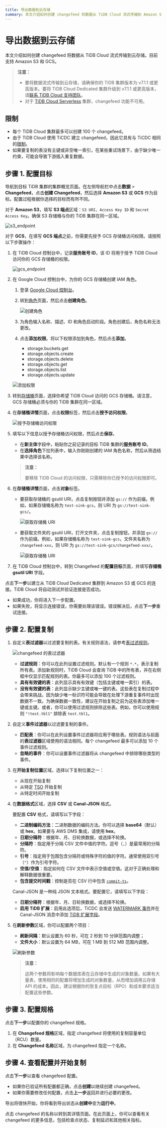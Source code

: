 ```yaml
---
title: 导出数据到云存储
summary: 本文介绍如何创建 changefeed 将数据从 TiDB Cloud 流式传输到 Amazon S3 或 GCS。包括限制、目标配置步骤、复制和规格配置，以及启动复制过程。
---
```


# 导出数据到云存储

本文介绍如何创建 changefeed 将数据从 TiDB Cloud 流式传输到云存储。目前支持 Amazon S3 和 GCS。

> **注意：**
>
> - 要将数据流式传输到云存储，请确保你的 TiDB 集群版本为 v7.1.1 或更高版本。要将 TiDB Cloud Dedicated 集群升级到 v7.1.1 或更高版本，请[联系 TiDB Cloud 支持团队](/tidb-cloud/tidb-cloud-support.md)。
> - 对于 [TiDB Cloud Serverless](/tidb-cloud/select-cluster-tier.md#tidb-cloud-serverless) 集群，changefeed 功能不可用。

## 限制

- 每个 TiDB Cloud 集群最多可以创建 100 个 changefeed。
- 由于 TiDB Cloud 使用 TiCDC 建立 changefeed，因此它具有与 TiCDC 相同的[限制](https://docs.pingcap.com/tidb/stable/ticdc-overview#unsupported-scenarios)。
- 如果要复制的表没有主键或非空唯一索引，在某些重试场景下，由于缺少唯一约束，可能会导致下游插入重复数据。

## 步骤 1. 配置目标

导航到目标 TiDB 集群的集群概览页面。在左侧导航栏中点击**数据** > **Changefeed**，点击**创建 Changefeed**，然后选择 **Amazon S3** 或 **GCS** 作为目标。配置过程根据你选择的目标而有所不同。

<SimpleTab>
<div label="Amazon S3">

对于 **Amazon S3**，填写 **S3 端点**区域：`S3 URI`、`Access Key ID` 和 `Secret Access Key`。确保 S3 存储桶与你的 TiDB 集群在同一区域。

![s3_endpoint](/media/tidb-cloud/changefeed/sink-to-cloud-storage-s3-endpoint.jpg)

</div>
<div label="GCS">

对于 **GCS**，在填写 **GCS 端点**之前，你需要先授予 GCS 存储桶访问权限。请按照以下步骤操作：

1. 在 TiDB Cloud 控制台中，记录**服务账号 ID**，该 ID 将用于授予 TiDB Cloud 访问你的 GCS 存储桶的权限。

    ![gcs_endpoint](/media/tidb-cloud/changefeed/sink-to-cloud-storage-gcs-endpoint.png)

2. 在 Google Cloud 控制台中，为你的 GCS 存储桶创建 IAM 角色。

    1. 登录 [Google Cloud 控制台](https://console.cloud.google.com/)。
    2. 转到[角色](https://console.cloud.google.com/iam-admin/roles)页面，然后点击**创建角色**。

        ![创建角色](/media/tidb-cloud/changefeed/sink-to-cloud-storage-gcs-create-role.png)

    3. 为角色输入名称、描述、ID 和角色启动阶段。角色创建后，角色名称无法更改。
    4. 点击**添加权限**。将以下权限添加到角色，然后点击**添加**。

        - storage.buckets.get
        - storage.objects.create
        - storage.objects.delete
        - storage.objects.get
        - storage.objects.list
        - storage.objects.update

    ![添加权限](/media/tidb-cloud/changefeed/sink-to-cloud-storage-gcs-assign-permission.png)

3. 转到[存储桶](https://console.cloud.google.com/storage/browser)页面，选择你希望 TiDB Cloud 访问的 GCS 存储桶。请注意，GCS 存储桶必须与你的 TiDB 集群在同一区域。

4. 在**存储桶详情**页面，点击**权限**标签，然后点击**授予访问权限**。

    ![授予存储桶访问权限](/media/tidb-cloud/changefeed/sink-to-cloud-storage-gcs-grant-access-1.png)

5. 填写以下信息以授予存储桶访问权限，然后点击**保存**。

    - 在**新主体**字段中，粘贴你之前记录的目标 TiDB 集群的**服务账号 ID**。
    - 在**选择角色**下拉列表中，输入你刚刚创建的 IAM 角色名称，然后从筛选结果中选择该名称。

    > **注意：**
    >
    > 要移除 TiDB Cloud 的访问权限，只需移除你已授予的访问权限即可。

6. 在**存储桶详情**页面，点击**对象**标签。

    - 要获取存储桶的 gsutil URI，点击复制按钮并添加 `gs://` 作为前缀。例如，如果存储桶名称为 `test-sink-gcs`，则 URI 为 `gs://test-sink-gcs/`。

        ![获取存储桶 URI](/media/tidb-cloud/changefeed/sink-to-cloud-storage-gcs-uri01.png)

    - 要获取文件夹的 gsutil URI，打开文件夹，点击复制按钮，并添加 `gs://` 作为前缀。例如，如果存储桶名称为 `test-sink-gcs`，文件夹名称为 `changefeed-xxx`，则 URI 为 `gs://test-sink-gcs/changefeed-xxx/`。

        ![获取存储桶 URI](/media/tidb-cloud/changefeed/sink-to-cloud-storage-gcs-uri02.png)

7. 在 TiDB Cloud 控制台中，转到 Changefeed 的**配置目标**页面，并填写**存储桶 gsutil URI** 字段。

</div>
</SimpleTab>

点击**下一步**以建立从 TiDB Cloud Dedicated 集群到 Amazon S3 或 GCS 的连接。TiDB Cloud 将自动测试并验证连接是否成功。

- 如果成功，你将进入下一步配置。
- 如果失败，将显示连接错误，你需要处理该错误。错误解决后，点击**下一步**重试连接。

## 步骤 2. 配置复制

1. 自定义**表过滤器**以过滤要复制的表。有关规则语法，请参考[表过滤规则](https://docs.pingcap.com/tidb/stable/ticdc-filter#changefeed-log-filters)。

    ![changefeed 的表过滤器](/media/tidb-cloud/changefeed/sink-to-s3-02-table-filter.jpg)

    - **过滤规则**：你可以在此列设置过滤规则。默认有一个规则 `*.*`，表示复制所有表。添加新规则时，TiDB Cloud 会查询 TiDB 中的所有表，并在右侧框中仅显示匹配规则的表。你最多可以添加 100 个过滤规则。
    - **具有有效键的表**：此列显示具有有效键（包括主键或唯一索引）的表。
    - **没有有效键的表**：此列显示缺少主键或唯一键的表。这些表在复制过程中会带来挑战，因为缺少唯一标识符可能会导致在处理下游重复事件时出现数据不一致。为确保数据一致性，建议在开始复制之前为这些表添加唯一键或主键。或者，你可以使用过滤规则排除这些表。例如，你可以使用规则 `"!test.tbl1"` 排除表 `test.tbl1`。

2. 自定义**事件过滤器**以过滤要复制的事件。

    - **匹配表**：你可以在此列设置事件过滤器将应用于哪些表。规则语法与前面的**表过滤器**区域使用的语法相同。每个 changefeed 最多可以添加 10 个事件过滤规则。
    - **忽略的事件**：你可以设置事件过滤器将从 changefeed 中排除哪些类型的事件。

3. 在**开始复制位置**区域，选择以下复制位置之一：

    - 从现在开始复制
    - 从特定 [TSO](https://docs.pingcap.com/tidb/stable/glossary#tso) 开始复制
    - 从特定时间开始复制

4. 在**数据格式**区域，选择 **CSV** 或 **Canal-JSON** 格式。

    <SimpleTab>
    <div label="配置 CSV 格式">

    要配置 **CSV** 格式，请填写以下字段：

    - **二进制编码方法**：二进制数据的编码方法。你可以选择 **base64**（默认）或 **hex**。如果要与 AWS DMS 集成，请使用 **hex**。
    - **日期分隔符**：根据年、月、日轮换数据，或选择不轮换。
    - **分隔符**：指定用于分隔 CSV 文件中值的字符。逗号（`,`）是最常用的分隔符。
    - **引号**：指定用于包围包含分隔符或特殊字符的值的字符。通常使用双引号（`"`）作为引号字符。
    - **空值/空值**：指定如何在 CSV 文件中表示空值或空值。这对于正确处理和解释数据很重要。
    - **包含提交时间戳**：控制是否在 CSV 行中包含 [`commit-ts`](https://docs.pingcap.com/tidb/stable/ticdc-sink-to-cloud-storage#replicate-change-data-to-storage-services)。

    </div>
    <div label="配置 Canal-JSON 格式">

    Canal-JSON 是一种纯 JSON 文本格式。要配置它，请填写以下字段：

    - **日期分隔符**：根据年、月、日轮换数据，或选择不轮换。
    - **启用 TiDB 扩展**：启用此选项后，TiCDC 会发送 [WATERMARK 事件](https://docs.pingcap.com/tidb/stable/ticdc-canal-json#watermark-event)并在 Canal-JSON 消息中添加 [TiDB 扩展字段](https://docs.pingcap.com/tidb/stable/ticdc-canal-json#tidb-extension-field)。

    </div>
    </SimpleTab>

5. 在**刷新参数**区域，你可以配置两个项目：

    - **刷新间隔**：默认设置为 60 秒，可在 2 秒到 10 分钟范围内调整；
    - **文件大小**：默认设置为 64 MB，可在 1 MB 到 512 MB 范围内调整。

    ![刷新参数](/media/tidb-cloud/changefeed/sink-to-cloud-storage-flush-parameters.jpg)

    > **注意：**
    >
    > 这两个参数将影响每个数据库表在云存储中生成的对象数量。如果有大量表，使用相同的配置将增加生成的对象数量，从而增加调用云存储 API 的成本。因此，建议根据你的恢复点目标（RPO）和成本要求适当配置这些参数。

## 步骤 3. 配置规格

点击**下一步**以配置你的 changefeed 规格。

1. 在 **Changefeed 规格**区域，指定 changefeed 将使用的复制容量单位（RCU）数量。
2. 在 **Changefeed 名称**区域，为 changefeed 指定一个名称。

## 步骤 4. 查看配置并开始复制

点击**下一步**以查看 changefeed 配置。

- 如果你已验证所有配置都正确，点击**创建**以继续创建 changefeed。
- 如果你需要修改任何配置，点击**上一步**返回并进行必要的更改。

导出将很快开始，你将看到导出状态从**创建中**变为**运行中**。

点击 changefeed 的名称以转到其详情页面。在此页面上，你可以查看有关 changefeed 的更多信息，包括检查点状态、复制延迟和其他相关指标。

